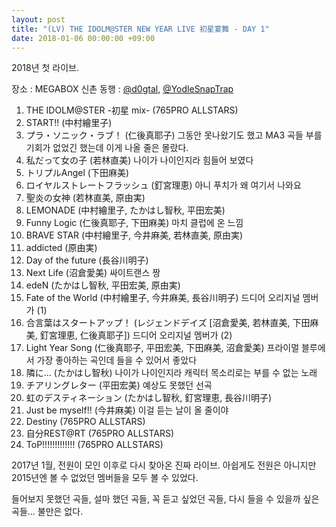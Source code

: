 ```yaml
---
layout: post
title: "(LV) THE IDOLM@STER NEW YEAR LIVE 初星宴舞 - DAY 1"
date: 2018-01-06 00:00:00 +09:00
---
```


2018년 첫 라이브.

장소 : MEGABOX 신촌
동행 : [@d0gtal](https://twitter.com/d0gtal), [@YodleSnapTrap](https://twitter.com/YodleSnapTrap)

1.  THE IDOLM@STER -初星 mix- (765PRO ALLSTARS)
2.  START!! (中村繪里子)
3.  プラ・ソニック・ラブ！ (仁後真耶子)
    그동안 못나왔기도 했고 MA3 곡들 부를 기회가 없었긴 했는데 이게 나올 줄은 몰랐다.
4.  私だって女の子 (若林直美)
    나이가 나이인지라 힘들어 보였다
5.  トリプルAngel (下田麻美)
6.  ロイヤルストレートフラッシュ (釘宮理恵)
    아니 푸치가 왜 여기서 나와요
7.  聖炎の女神 (若林直美, 原由実)
8.  LEMONADE (中村繪里子, たかはし智秋, 平田宏美)
9.  Funny Logic (仁後真耶子, 下田麻美)
    마치 클럽에 온 느낌
10. BRAVE STAR (中村繪里子, 今井麻美, 若林直美, 原由実)
11. addicted (原由実)
12. Day of the future (長谷川明子)
13. Next Life (沼倉愛美)
    싸이트랜스 짱
14. edeN (たかはし智秋, 平田宏美, 原由実)
15. Fate of the World (中村繪里子, 今井麻美, 長谷川明子)
    드디어 오리지널 멤버가 (1)
16. 合言葉はスタートアップ！ (レジェンドデイズ [沼倉愛美, 若林直美, 下田麻美, 釘宮理恵, 仁後真耶子])
    드디어 오리지널 멤버가 (2)
17. Light Year Song (仁後真耶子, 平田宏美, 下田麻美, 沼倉愛美)
    프라이멀 블루에서 가장 좋아하는 곡인데 들을 수 있어서 좋았다
18. 隣に… (たかはし智秋)
    나이가 나이인지라 캐릭터 목소리로는 부를 수 없는 노래
19. チアリングレター (平田宏美)
    예상도 못했던 선곡
20. 虹のデスティネーション (たかはし智秋, 釘宮理恵, 長谷川明子)
21. Just be myself!! (今井麻美)
    이걸 듣는 날이 올 줄이야
22. Destiny (765PRO ALLSTARS)
23. 自分REST@RT (765PRO ALLSTARS)
24. ToP!!!!!!!!!!!!! (765PRO ALLSTARS)

2017년 1월, 전원이 모인 이후로 다시 찾아온 진짜 라이브. 아쉽게도 전원은 아니지만 2015년엔 볼 수 없었던 멤버들을 모두 볼 수 있었다.

들어보지 못했던 곡들, 설마 했던 곡들, 꼭 듣고 싶었던 곡들, 다시 들을 수 있을까 싶은 곡들...
불만은 없다.

